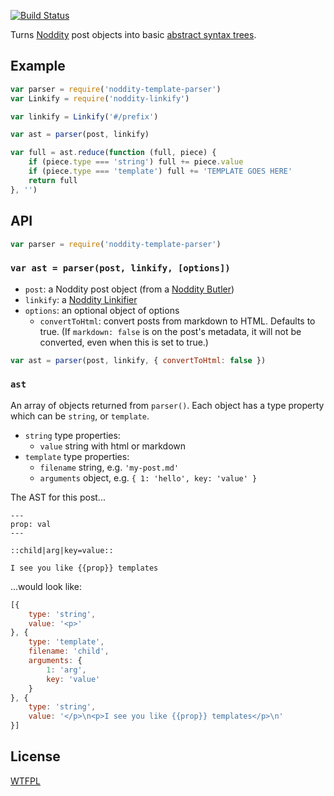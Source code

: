 [![Build Status](https://travis-ci.org/TehShrike/noddity-template-parser.svg)](https://travis-ci.org/TehShrike/noddity-template-parser)

Turns [Noddity](http://noddity.com) post objects into basic [abstract syntax trees](https://en.wikipedia.org/wiki/Abstract_syntax_tree).

## Example

```js
var parser = require('noddity-template-parser')
var Linkify = require('noddity-linkify')

var linkify = Linkify('#/prefix')

var ast = parser(post, linkify)

var full = ast.reduce(function (full, piece) {
	if (piece.type === 'string') full += piece.value
	if (piece.type === 'template') full += 'TEMPLATE GOES HERE'
	return full
}, '')
```

## API

```js
var parser = require('noddity-template-parser')
```

### `var ast = parser(post, linkify, [options])`

- `post`: a Noddity post object (from a [Noddity Butler](https://github.com/TehShrike/noddity-butler))
- `linkify`: a [Noddity Linkifier](https://github.com/TehShrike/noddity-linkifier)
- `options`: an optional object of options
	- `convertToHtml`: convert posts from markdown to HTML. Defaults to true. (If `markdown: false` is on the post's metadata, it will not be converted, even when this is set to true.)

```js
var ast = parser(post, linkify, { convertToHtml: false })
```

### `ast`

An array of objects returned from `parser()`. Each object has a type property which can be `string`, or `template`.

- `string` type properties:
	- `value` string with html or markdown
- `template` type properties:
	- `filename` string, e.g. `'my-post.md'`
	- `arguments` object, e.g. `{ 1: 'hello', key: 'value' }`

The AST for this post...

```
---
prop: val
---

::child|arg|key=value::

I see you like {{prop}} templates
```

...would look like:

```js
[{
	type: 'string',
	value: '<p>'
}, {
	type: 'template',
	filename: 'child',
	arguments: {
		1: 'arg',
		key: 'value'
	}
}, {
	type: 'string',
	value: '</p>\n<p>I see you like {{prop}} templates</p>\n'
}]
```

## License

[WTFPL](http://wtfpl2.com)
